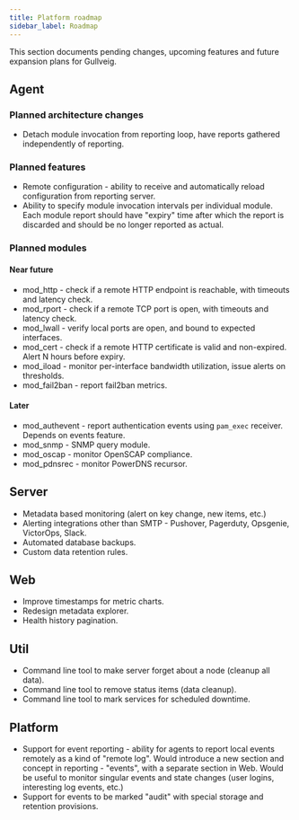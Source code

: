 ```yaml
---
title: Platform roadmap
sidebar_label: Roadmap
---
```


This section documents pending changes, upcoming features and future expansion plans for Gullveig.

## Agent

### Planned architecture changes

- Detach module invocation from reporting loop, have reports gathered independently of reporting.

### Planned features

- Remote configuration - ability to receive and automatically reload configuration from reporting server.
- Ability to specify module invocation intervals per individual module. Each module report should have "expiry" time after which the report is discarded and should be no longer reported as actual.

### Planned modules

#### Near future

- mod_http - check if a remote HTTP endpoint is reachable, with timeouts and latency check.
- mod_rport - check if a remote TCP port is open, with timeouts and latency check.
- mod_lwall - verify local ports are open, and bound to expected interfaces.
- mod_cert - check if a remote HTTP certificate is valid and non-expired. Alert N hours before expiry.
- mod_iload - monitor per-interface bandwidth utilization, issue alerts on thresholds.
- mod_fail2ban - report fail2ban metrics. 

#### Later

- mod_authevent - report authentication events using `pam_exec` receiver. Depends on events feature.
- mod_snmp - SNMP query module.
- mod_oscap - monitor OpenSCAP compliance.
- mod_pdnsrec - monitor PowerDNS recursor.

## Server

- Metadata based monitoring (alert on key change, new items, etc.)
- Alerting integrations other than SMTP - Pushover, Pagerduty, Opsgenie, VictorOps, Slack.
- Automated database backups.
- Custom data retention rules.

## Web

- Improve timestamps for metric charts.
- Redesign metadata explorer.
- Health history pagination.

## Util

- Command line tool to make server forget about a node (cleanup all data).
- Command line tool to remove status items (data cleanup).
- Command line tool to mark services for scheduled downtime.

## Platform

- Support for event reporting - ability for agents to report local events remotely as a kind of "remote log". Would introduce a new section and concept in reporting - "events", with a separate section in Web. Would be useful to monitor singular events and state changes (user logins, interesting log events, etc.)
- Support for events to be marked "audit" with special storage and retention provisions.
